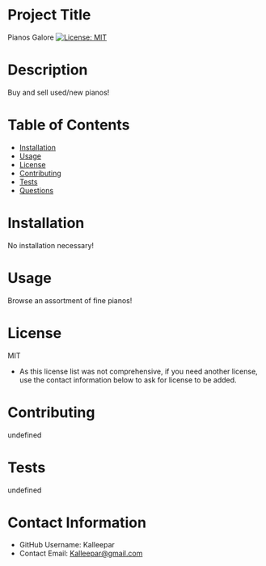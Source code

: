 
# Project Title
Pianos Galore
[![License: MIT](https://img.shields.io/badge/License-MIT-yellow.svg)](https://opensource.org/licenses/MIT)

# Description
Buy and sell used/new pianos!

# Table of Contents 
* [Installation](#-Installation)
* [Usage](#-Usage)
* [License](#-Installation)
* [Contributing](#-Contributing)
* [Tests](#-Tests)
* [Questions](#-Contact-Information)
  
# Installation
No installation necessary!

# Usage
Browse an assortment of fine pianos!

# License 
MIT
* As this license list was not comprehensive, if you need another license, use the contact information below to ask for license to be added. 

# Contributing 
undefined

# Tests
undefined

# Contact Information 
* GitHub Username: Kalleepar
* Contact Email: Kalleepar@gmail.com

